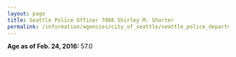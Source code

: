 ```yaml
---
layout: page
title: Seattle Police Officer 7086 Shirley M. Shorter
permalink: /information/agencies/city_of_seattle/seattle_police_department/copbook/7086/
---
```


**Age as of Feb. 24, 2016:** 57.0
